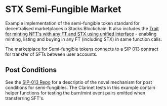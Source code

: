 # STX Semi-Fungible Market

Example implementation of the semi-fungible token standard for decentralised marketplaces o Stacks Blockchain. It also includes the [Trait for minting NFT's with any FT and STX using unified interface](https://github.com/stacksgov/sips/issues/60) - enabling minting, listing and buying in any FT (including STX) in same function calls.

The marketplace for Semi-fungible tokens connects to a SIP 013 contract for transfer of SFTs between user accounts.

## Post Conditions

See the [SIP-013 Repo](https://github.com/Clarity-Innovation-Lab/stx-semi-fungible-token) for a descriptio of the novel mechanism for post conditions for semi-fungibles. The Clarinet tests in this example contain helper functions for testing the burn/mint event pairs emitted when transferring SFT's.
